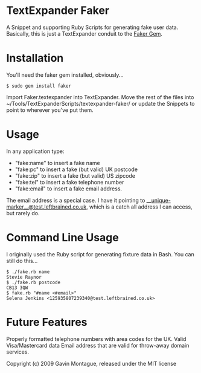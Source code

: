 TextExpander Faker
=============

A Snippet and supporting Ruby Scripts for generating fake user data.  Basically, this is just a TextExpander conduit to the
[Faker Gem](http://faker.rubyforge.org/).

Installation
=============
You'll need the faker gem installed, obviously...

	$ sudo gem install faker

Import Faker.textexpander into TextExpander.  Move the rest of the files into ~/Tools/TextExpanderScripts/textexpander-faker/
or update the Snippets to point to wherever you've put them.

Usage
=============
In any application type:

*   "fake:name" to insert a fake name
*   "fake:pc" to insert a fake (but valid) UK postcode
*   "fake:zip" to insert a fake (but valid) US zipcode
*   "fake:tel" to insert a fake telephone number
*   "fake:email" to insert a fake email address.

The email address is a special case.  I have it pointing to __unique-marker__@test.leftbrained.co.uk, which is a catch all address I can access,
but rarely do.

Command Line Usage
============
I originally used the Ruby script for generating fixture data in Bash.  You can still do this...

	$ ./fake.rb name
	Stevie Raynor
	$ ./fake.rb postcode
	CB13 3QW
	$ fake.rb "#name <#email>"
	Selena Jenkins <125935807239340@test.leftbrained.co.uk>

Future Features
===============
Properly formatted telephone numbers with area codes for the UK.
Valid Visa/Mastercard data
Email address that are valid for throw-away domain services.


Copyright (c) 2009 Gavin Montague, released under the MIT license